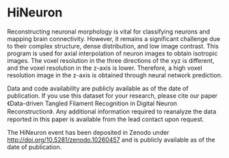 # HiNeuron
Reconstructing neuronal morphology is vital for classifying neurons and mapping brain connectivity. However, it remains a significant challenge due to their complex structure, dense distribution, and low image contrast. 
This program is used for axial interpolation of neuron images to obtain isotropic images. 
The voxel resolution in the three directions of the xyz is different, and the voxel resolution in the z-axis is lower. 
Therefore, a high voxel resolution image in the z-axis is obtained through neural network prediction.

Data and code availability are publicly available as of the date of publication.
If you use this dataset for your research, please cite our paper 《Data-driven Tangled Filament Recognition in Digital Neuron Reconstruction》.
Any additional information required to reanalyze the data reported in this paper is available from the lead contact upon request.

The HiNeuron event has been deposited in Zenodo under http://doi.org/10.5281/zenodo.10260457 and is publicly available as of the date of publication. 


